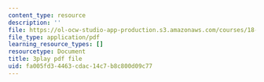 ```yaml
---
content_type: resource
description: ''
file: https://ol-ocw-studio-app-production.s3.amazonaws.com/courses/18-01sc-single-variable-calculus-fall-2010/fa005fd34463cdac14c7b8c800d09c77_HgEqXhsIq_g.pdf
file_type: application/pdf
learning_resource_types: []
resourcetype: Document
title: 3play pdf file
uid: fa005fd3-4463-cdac-14c7-b8c800d09c77
---
```

